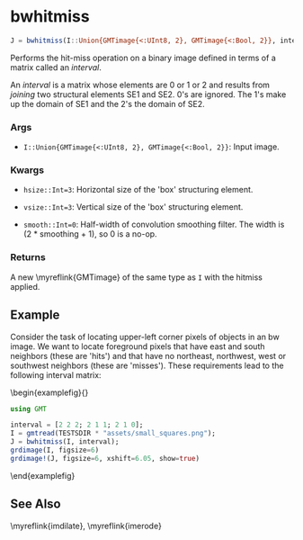 # bwhitmiss

```julia
J = bwhitmiss(I::Union{GMTimage{<:UInt8, 2}, GMTimage{<:Bool, 2}}, interval::Matrix{<:Integer})::GMTimage
```

Performs the hit-miss operation on a binary image defined in terms of a matrix called an _interval_.

An _interval_ is a matrix whose elements are 0 or 1 or 2 and results from _joining_ two structural
elements SE1 and SE2. 0's are ignored. The 1's make up the domain of SE1 and the 2's the domain of SE2.

### Args
- `I::Union{GMTimage{<:UInt8, 2}, GMTimage{<:Bool, 2}}`: Input image.

### Kwargs
- `hsize::Int=3`: Horizontal size of the 'box' structuring element.

- `vsize::Int=3`: Vertical size of the 'box' structuring element.

- `smooth::Int=0`: Half-width of convolution smoothing filter. The width is (2 * smoothing + 1), so 0 is a no-op.

### Returns
A new \myreflink{GMTimage} of the same type as `I` with the hitmiss applied.

Example
-------

Consider the task of locating upper-left corner pixels of objects in an bw image. We want to locate
foreground pixels that have east and south neighbors (these are 'hits') and that have no northeast, northwest,
west or southwest neighbors (these are 'misses'). These requirements lead to the following interval matrix:

\begin{examplefig}{}
```julia
using GMT

interval = [2 2 2; 2 1 1; 2 1 0];
I = gmtread(TESTSDIR * "assets/small_squares.png");
J = bwhitmiss(I, interval);
grdimage(I, figsize=6)
grdimage!(J, figsize=6, xshift=6.05, show=true)
```
\end{examplefig}


See Also
--------

\myreflink{imdilate}, \myreflink{imerode}
